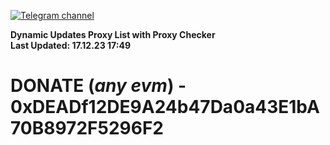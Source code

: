 [![Telegram channel](https://img.shields.io/endpoint?url=https://runkit.io/damiankrawczyk/telegram-badge/branches/master?url=https://t.me/n4z4v0d)](https://t.me/n4z4v0d) 

**Dynamic Updates Proxy List with Proxy Checker**  
**Last Updated: 17.12.23 17:49**

# DONATE (_any evm_) - 0xDEADf12DE9A24b47Da0a43E1bA70B8972F5296F2
